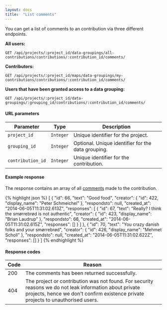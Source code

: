 ```yaml
---
layout: docs
title:  "List comments"
---
```


You can get a list of comments to an contribution via three different endpoints.

**All users:**

``````
GET /api/projects/:project_id/data-groupings/all-contributions/contributions/:contribution_id/comments/
``````

**Contributors:**

``````
GET /api/projects/:project_id/maps/data-groupings/my-contributions/contributions/:contribution_id/comments/
``````

**Users that have been granted access to a data grouping:**

``````
GET /api/projects/:project_id/data-groupings/:grouping_id/contributions/:contribution_id/comments/
``````

#### URL parameters

Parameter         | Type        | Description
------------------|-------------|--------------------------------------
`project_id`      | `Integer`   | Unique identifier for the project.
`grouping_id`     | `Integer`   | Optional. Unique identifier for the data grouping.
`contribution_id` | `Integer`   | Unique identifier for the contribution.

#### Example response

The response contains an array of all [comments](comment-response.html) made to the contribution.

{% highlight json %}
[
    {
        "id": 66,
        "text": "Good food",
        "creator": {
            "id": 422,
            "display_name": "Peter Schmeichel"
        },
        "respondsto": null,
        "created_at": "2014-06-05T11:31:02.613Z",
        "responses": [
            {
                "id": 67,
                "text": "Really? I think the smørrebrød is not authentic",
                "creator": {
                    "id": 423,
                    "display_name": "Brian Laudrup"
                },
                "respondsto": 66,
                "created_at": "2014-06-05T11:31:02.615Z",
                "responses": []
            }
        ]
    },
    {
        "id": 70,
        "text": "You crazy danish folks and your smørrebrød",
        "creator": {
            "id": 426,
            "display_name": "Mehmet Scholl"
        },
        "respondsto": null,
        "created_at": "2014-06-05T11:31:02.622Z",
        "responses": []
    }
]
{% endhighlight %}

#### Response codes

Code  |  Reason
------|-----------------------------------------
 200  | The comments has been returned successfully.
 404  | The project or contribution was not found. For security reasons we do not leak information about private projects, hence we don't confirm existence private projects to unauthorised users.